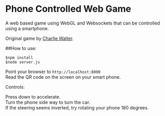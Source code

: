 # Phone Controlled Web Game
A web based game using WebGL and Websockets that can be controlled using a smartphone.

Original game by [Charlie Walter](http://charliejwalter.net/).

##How to use:

```
$npm install
$node server.js
```

Point your browser to `http://localhost:8000` </br>
Read the QR code on the screen on your smart phone.  

Controls:

Press down to accelerate.  </br>
Turn the phone side way to turn the car. </br>
If the steering seems inverted, try rotating your phone 180 degrees.  </br>
